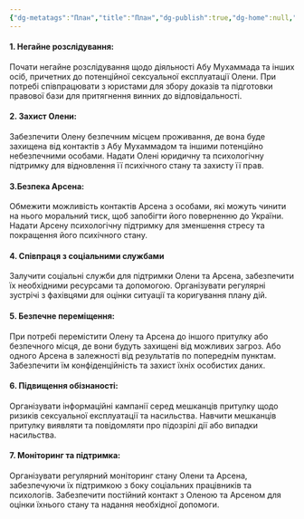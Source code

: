 ```yaml
---
{"dg-metatags":"План","title":"План","dg-publish":true,"dg-home":null,"permalink":"/plan-dij/plan/","metatags":"План","dgPassFrontmatter":true,"noteIcon":""}
---
```


#### 1. **Негайне розслідування**:
Почати негайне розслідування щодо діяльності Абу Мухаммада та інших осіб, причетних до потенційної сексуальної експлуатації Олени. При потребі співпрацювати з юристами для збору доказів та підготовки правової бази для притягнення винних до відповідальності.
#### 2. Захист Олени: 
Забезпечити Олену безпечним місцем проживання, де вона буде захищена від контактів з Абу Мухаммадом та іншими потенційно небезпечними особами. Надати Олені юридичну та психологічну підтримку для відновлення її психічного стану та захисту її прав.
#### 3.Безпека Арсена:
Обмежити можливість контактів Арсена з особами, які можуть чинити на нього моральний тиск, щоб запобігти його поверненню до України. Надати Арсену психологічну підтримку для зменшення стресу та покращення його психічного стану.
#### 4. Співпраця з соціальними службами
Залучити соціальні служби для підтримки Олени та Арсена, забезпечити їх необхідними ресурсами та допомогою. Організувати регулярні зустрічі з фахівцями для оцінки ситуації та коригування плану дій. 

#### 5. Безпечне переміщення:
При потребі перемістити Олену та Арсена до іншого притулку або безпечного місця, де вони будуть захищені від можливих загроз. Або одного Арсена в залежності від результатів по попереднім пунктам. Забезпечити їм конфіденційність та захист їхніх особистих даних.

#### 6. Підвищення обізнаності:
Організувати інформаційні кампанії серед мешканців притулку щодо ризиків сексуальної експлуатації та насильства. Навчити мешканців притулку виявляти та повідомляти про підозрілі дії або випадки насильства.

#### 7. Моніторинг та підтримка:
Організувати регулярний моніторинг стану Олени та Арсена, забезпечуючи їх підтримкою з боку соціальних працівників та психологів. Забезпечити постійний контакт з Оленою та Арсеном для оцінки їхнього стану та надання необхідної допомоги.